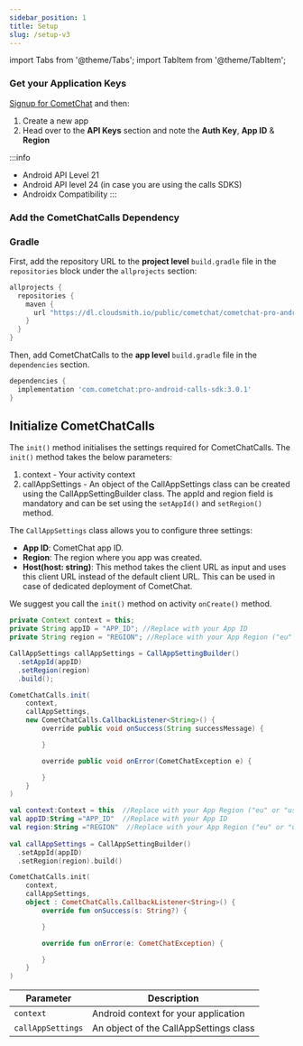 ```yaml
---
sidebar_position: 1
title: Setup
slug: /setup-v3
---
```


import Tabs from '@theme/Tabs';
import TabItem from '@theme/TabItem';

### Get your Application Keys

[Signup for CometChat](https://app.cometchat.com) and then:

1. Create a new app
2. Head over to the **API Keys** section and note the **Auth Key**, **App ID** & **Region**

:::info
 - Android API Level 21 
 - Android API level 24 (in case you are using the calls SDKS)
 - Androidx Compatibility
:::

### Add the CometChatCalls Dependency

### Gradle

First, add the repository URL to the **project level** `build.gradle` file in the `repositories` block under the `allprojects` section:

<Tabs>
<TabItem value="Groovy" label="Groovy">

```groovy
allprojects {
  repositories {
    maven {
      url "https://dl.cloudsmith.io/public/cometchat/cometchat-pro-android/maven/"
    }
  }
}
```
</TabItem>
</Tabs>

Then, add CometChatCalls to the **app level** `build.gradle` file in the `dependencies` section.

<Tabs>
<TabItem value="Groovy" label="Groovy">

```groovy
dependencies {
  implementation 'com.cometchat:pro-android-calls-sdk:3.0.1'
}
```
</TabItem>
</Tabs>

## Initialize CometChatCalls

The `init()` method initialises the settings required for CometChatCalls. The `init()` method takes the below parameters:

1. context - Your activity context
2. callAppSettings - An object of the CallAppSettings class can be created using the CallAppSettingBuilder class. The appId and region field is mandatory and can be set using the `setAppId()` and `setRegion()` method.

The `CallAppSettings` class allows you to configure three settings:

- **App ID**: CometChat app ID.
- **Region**: The region where you app was created.
- **Host(host: string)**: This method takes the client URL as input and uses this client URL instead of the default client URL. This can be used in case of dedicated deployment of CometChat.

We suggest you call the `init()` method on activity  `onCreate()`  method.

<Tabs>
<TabItem value="Java" label="Java">

```java
private Context context = this;
private String appID = "APP_ID"; //Replace with your App ID
private String region = "REGION"; //Replace with your App Region ("eu" or "us")

CallAppSettings callAppSettings = CallAppSettingBuilder()
  .setAppId(appID)
  .setRegion(region)
  .build();

CometChatCalls.init(
    context,
    callAppSettings,
    new CometChatCalls.CallbackListener<String>() {
        override public void onSuccess(String successMessage) {

        }

        override public void onError(CometChatException e) {

        }
    }
)
```
</TabItem>
<TabItem value="Kotlin" label="Kotlin">

```kotlin
val context:Context = this  //Replace with your App Region ("eu" or "us")
val appID:String ="APP_ID"  //Replace with your App ID
val region:String ="REGION"  //Replace with your App Region ("eu" or "us")
   
val callAppSettings = CallAppSettingBuilder()
  .setAppId(appID)
  .setRegion(region).build() 

CometChatCalls.init(
    context,
    callAppSettings,
    object : CometChatCalls.CallbackListener<String>() {
        override fun onSuccess(s: String?) {

        }

        override fun onError(e: CometChatException) {

        }
    }
)
```
</TabItem>
</Tabs>

| Parameter         | Description                            |
| ----------------- | -------------------------------------- |
| `context`         | Android context for your application   |
| `callAppSettings` | An object of the CallAppSettings class |
